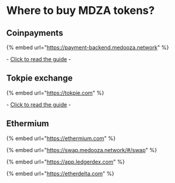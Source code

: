 # Where to buy MDZA tokens?

## Coinpayments

{% embed url="https://payment-backend.medooza.network" %}

\- [Click to read the guide](guides/buying-mdza-tokens-guides/buing-mdza-with-coinpayments.md) -

## Tokpie exchange

{% embed url="https://tokpie.com" %}

\- [Click to read the guide](guides/buying-mdza-tokens-guides/buying-mdza-on-tokpie-exchange.md) -

## Ethermium

{% embed url="https://ethermium.com" %}

{% embed url="https://swap.medooza.network/#/swap" %}

{% embed url="https://app.ledgerdex.com" %}

{% embed url="https://etherdelta.com" %}
